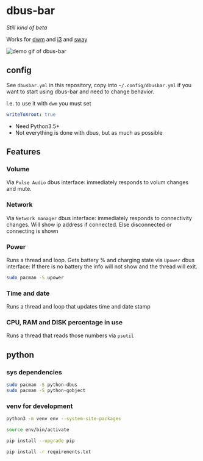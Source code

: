 # dbus-bar

*Still kind of beta*  

Works for [dwm](https://dwm.suckless.org/) and [i3](https://i3wm.org/) and [sway](https://swaywm.org/)

![demo gif of dbus-bar](https://storage.googleapis.com/atle-static/dbus-bar-v.0.1.gif)

## config
See `dbusbar.yml` in this repository, copy into `~/.config/dbusbar.yml` if you want to start using dbus-bar and need to change behavior.  

I.e. to use it with `dwm` you must set
```yaml
writeToXroot: true
```

- Need Python3.5+
- Not everything is done with dbus, but as much as possible

## Features
### Volume
Via `Pulse Audio` dbus interface: immediately responds to volum changes and mute.

### Network
Via `Network manager` dbus interface: immediately responds to connectivity changes. Will show ip address if connected. Else disconnected or connecting is shown

### Power
Runs a thread and loop. Gets battery % and charging state via `Upower` dbus interface: If there is no battery the info will not show and the thread will exit.

```sh
sudo pacman -S upower
```

### Time and date
Runs a thread and loop that updates time and date stamp

### CPU, RAM and DISK percentage in use
Runs a thread that reads those numbers via `psutil`

## python

### sys dependencies
```sh
sudo pacman -S python-dbus  
sudo pacman -S python-gobject  
```

### venv for development
```sh
python3 -m venv env --system-site-packages

source env/bin/activate

pip install --upgrade pip

pip install -r requirements.txt
```
